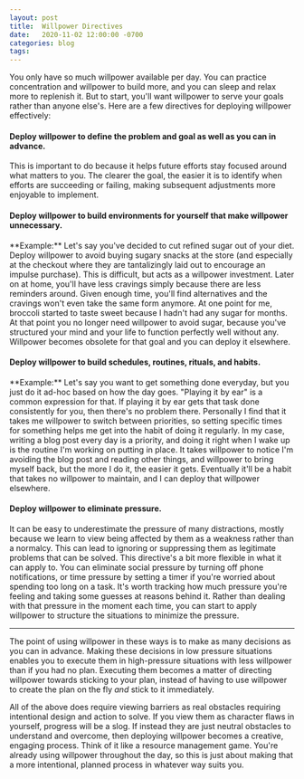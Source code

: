 ```yaml
---
layout: post
title:  Willpower Directives
date:   2020-11-02 12:00:00 -0700
categories: blog
tags: 
---
```

You only have so much willpower available per day. You can practice concentration and willpower to build more, and you can sleep and relax more to replenish it. But to start, you'll want willpower to serve your goals rather than anyone else's. Here are a few directives for deploying willpower effectively:

<h4>Deploy willpower to define the problem and goal as well as you can in advance.</h4>
This is important to do because it helps future efforts stay focused around what matters to you. The clearer the goal, the easier it is to identify when efforts are succeeding or failing, making subsequent adjustments more enjoyable to implement.  


<h4>Deploy willpower to build environments for yourself that make willpower unnecessary.</h4>
**Example:** Let's say you've decided to cut refined sugar out of your diet. Deploy willpower to avoid buying sugary snacks at the store (and especially at the checkout where they are tantalizingly laid out to encourage an impulse purchase). This is difficult, but acts as a willpower investment. Later on at home, you'll have less cravings simply because there are less reminders around. Given enough time, you'll find alternatives and the cravings won't even take the same form anymore. At one point for me, broccoli started to taste sweet because I hadn't had any sugar for months. At that point you no longer need willpower to avoid sugar, because you've structured your mind and your life to function perfectly well without any. Willpower becomes obsolete for that goal and you can deploy it elsewhere. 

<h4>Deploy willpower to build schedules, routines, rituals, and habits.</h4>
**Example:** Let's say you want to get something done everyday, but you just do it ad-hoc based on how the day goes. "Playing it by ear" is a common expression for that. If playing it by ear gets that task done consistently for you, then there's no problem there. Personally I find that it takes me willpower to switch between priorities, so setting specific times for something helps me get into the habit of doing it regularly. In my case, writing a blog post every day is a priority, and doing it right when I wake up is the routine I'm working on putting in place. It takes willpower to notice I'm avoiding the blog post and reading other things, and willpower to bring myself back, but the more I do it, the easier it gets. Eventually it'll be a habit that takes no willpower to maintain, and I can deploy that willpower elsewhere. 

<h4>Deploy willpower to eliminate pressure.</h4>

It can be easy to underestimate the pressure of many distractions, mostly because we learn to view being affected by them as a weakness rather than a normalcy. This can lead to ignoring or suppressing them as legitimate problems that can be solved. This directive's a bit more flexible in what it can apply to. You can eliminate social pressure by turning off phone notifications, or time pressure by setting a timer if you're worried about spending too long on a task. It's worth tracking how much pressure you're feeling and taking some guesses at reasons behind it. Rather than dealing with that pressure in the moment each time, you can start to apply willpower to structure the situations to minimize the pressure.

<hr>

The point of using willpower in these ways is to make as many decisions as you can in advance. Making these decisions in low pressure situations enables you to execute them in high-pressure situations with less willpower than if you had no plan. Executing them becomes a matter of directing willpower towards sticking to your plan, instead of having to use willpower to create the plan on the fly *and* stick to it immediately.

All of the above does require viewing barriers as real obstacles requiring intentional design and action to solve. If you view them as character flaws in yourself, progress will be a slog. If instead they are just neutral obstacles to understand and overcome, then deploying willpower becomes a creative, engaging process. Think of it like a resource management game. You're already using willpower throughout the day, so this is just about making that a more intentional, planned process in whatever way suits you. 



















